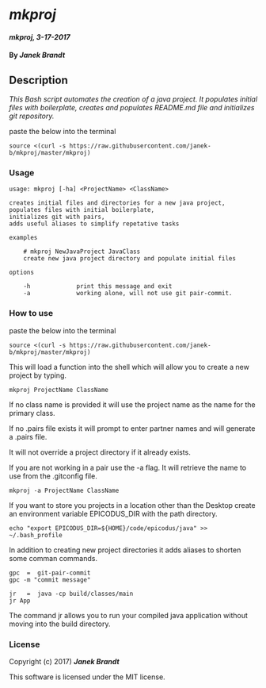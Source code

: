# _mkproj_

#### _mkproj, 3-17-2017_

#### By _**Janek Brandt**_

## Description
_This Bash script automates the creation of a java project. It populates initial files with boilerplate, creates and populates README.md file and initializes git repository._

paste the below into the terminal

```
source <(curl -s https://raw.githubusercontent.com/janek-b/mkproj/master/mkproj)
```

### Usage
```
usage: mkproj [-ha] <ProjectName> <ClassName>

creates initial files and directories for a new java project,
populates files with initial boilerplate,
initializes git with pairs,
adds useful aliases to simplify repetative tasks

examples

    # mkproj NewJavaProject JavaClass
    create new java project directory and populate initial files

options

    -h             print this message and exit
    -a             working alone, will not use git pair-commit.
```
### How to use
paste the below into the terminal

```
source <(curl -s https://raw.githubusercontent.com/janek-b/mkproj/master/mkproj)
```

This will load a function into the shell which will allow you to create a new project by typing.
```
mkproj ProjectName ClassName
```
If no class name is provided it will use the project name as the name for the primary class.

If no .pairs file exists it will prompt to enter partner names and will generate a .pairs file.

It will not override a project directory if it already exists.

If you are not working in a pair use the -a flag. It will retrieve the name to use from the .gitconfig file.
```
mkproj -a ProjectName ClassName
```

If you want to store you projects in a location other than the Desktop create an environment variable EPICODUS_DIR with the path directory.
```
echo "export EPICODUS_DIR=${HOME}/code/epicodus/java" >> ~/.bash_profile
```

In addition to creating new project directories it adds aliases to shorten some comman commands.

```
gpc  =  git-pair-commit
gpc -m "commit message"

jr   =  java -cp build/classes/main
jr App
```
The command jr allows you to run your compiled java application without moving into the build directory.



### License

Copyright (c) 2017) **_Janek Brandt_**

This software is licensed under the MIT license.
